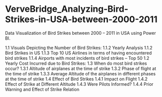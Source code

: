 # VerveBridge_Analyzing-Bird-Strikes-in-USA-between-2000-2011
Data Visualization of Bird Strikes between 2000 – 2011 in USA using Power BI.

1.1 Visuals Depicting the Number of Bird Strikes:
1.1.2 Yearly Analysis
1.1.2 Bird Strikes in US
1.1.3 Top 10 US Airlines in terms of having encountered bird strikes
1.1.4 Airports with most incidents of bird strikes – Top 50
1.2 Yearly Cost Incurred due to Bird Strikes:
1.3 When do most bird strikes occur?
1.3.1 Altitude of airplanes at the time of strike
1.3.2 Phase of flight at the time of strike
1.3.3 Average Altitude of the airplanes in different phases at the time of strike
1.4 Effect of Bird Strikes
1.4.1 Impact on Flight
1.4.2 Effect of Strike at Different Altitude
1.4.3 Were Pilots Informed?
1.4.4 Prior Warning and Effect of Strike Relation
